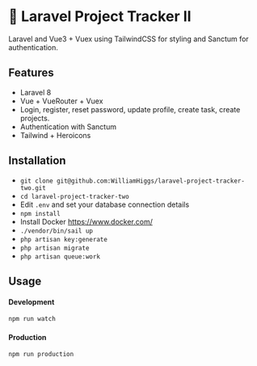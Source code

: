 # 🎯 Laravel Project Tracker II

Laravel and Vue3 + Vuex using TailwindCSS for styling and Sanctum for authentication.

## Features

-   Laravel 8
-   Vue + VueRouter + Vuex
-   Login, register, reset password, update profile, create task, create projects.
-   Authentication with Sanctum
-   Tailwind + Heroicons

## Installation

-   `git clone git@github.com:WilliamHiggs/laravel-project-tracker-two.git`
-   `cd laravel-project-tracker-two`
-   Edit `.env` and set your database connection details
-   `npm install`
-   Install Docker https://www.docker.com/
-   `./vendor/bin/sail up`
-   `php artisan key:generate`
-   `php artisan migrate`
-   `php artisan queue:work`

## Usage

#### Development

```bash
npm run watch

```

#### Production

```bash
npm run production
```
